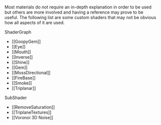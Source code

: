 Most materials do not require an in-depth explanation in order to be used but others are more involved and having a reference may prove to be useful. The following list are some custom shaders that may not be obvious how all aspects of it are used. 

ShaderGraph
- [[GoopyGem]]
- [[Eye]]
- [[Mouth]]
- [[Inverse]]
- [[Shine]]
- [[Gem]]
- [[MossDirectional]]
- [[FireBase]]
- [[Smoke]]
- [[Triplanar]]

SubShader
- [[RemoveSaturation]]
- [[TriplaneTextures]]
- [[Voronoi 3D Noise]]